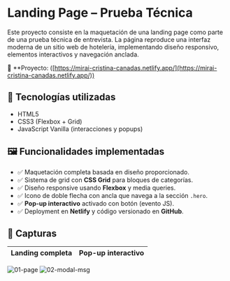 # Landing Page – Prueba Técnica

Este proyecto consiste en la maquetación de una landing page como parte de una prueba técnica de entrevista. 
La página reproduce una interfaz moderna de un sitio web de hotelería, implementando diseño responsivo, elementos interactivos y navegación anclada.

🔗 **Proyecto: ([https://mirai-cristina-canadas.netlify.app/](https://mirai-cristina-canadas.netlify.app/))

## 🧰 Tecnologías utilizadas

- HTML5
- CSS3 (Flexbox + Grid)
- JavaScript Vanilla (interacciones y popups)

## 🖼️ Funcionalidades implementadas

- ✅ Maquetación completa basada en diseño proporcionado.
- ✅ Sistema de grid con **CSS Grid** para bloques de categorías.
- ✅ Diseño responsive usando **Flexbox** y media queries.
- ✅ Icono de doble flecha con ancla que navega a la sección `.hero`.
- ✅ **Pop-up interactivo** activado con botón (evento JS).
- ✅ Deployment en **Netlify** y código versionado en **GitHub**.

## 📸 Capturas

| Landing completa | Pop-up interactivo |
|------------------|---------------------|

![01-page](https://github.com/user-attachments/assets/3bb2ab18-0f18-4307-b71e-a38cd05081c9)
![02-modal-msg](https://github.com/user-attachments/assets/c336078d-9e34-4a05-9834-00c95f07ec86)
